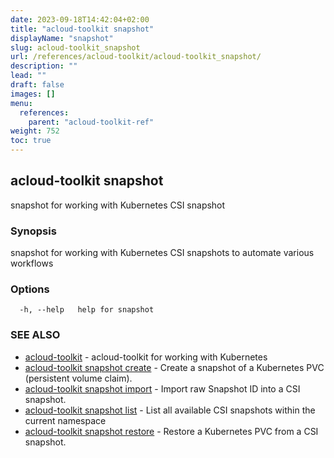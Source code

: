 ```yaml
---
date: 2023-09-18T14:42:04+02:00
title: "acloud-toolkit snapshot"
displayName: "snapshot"
slug: acloud-toolkit_snapshot
url: /references/acloud-toolkit/acloud-toolkit_snapshot/
description: ""
lead: ""
draft: false
images: []
menu:
  references:
    parent: "acloud-toolkit-ref"
weight: 752
toc: true
---
```

## acloud-toolkit snapshot

snapshot for working with Kubernetes CSI snapshot

### Synopsis

snapshot for working with Kubernetes CSI snapshots to automate various workflows

### Options

```
  -h, --help   help for snapshot
```

### SEE ALSO

* [acloud-toolkit](/references/acloud-toolkit/acloud-toolkit/)	 - acloud-toolkit for working with Kubernetes
* [acloud-toolkit snapshot create](/references/acloud-toolkit/acloud-toolkit_snapshot_create/)	 - Create a snapshot of a Kubernetes PVC (persistent volume claim).
* [acloud-toolkit snapshot import](/references/acloud-toolkit/acloud-toolkit_snapshot_import/)	 - Import raw Snapshot ID into a CSI snapshot.
* [acloud-toolkit snapshot list](/references/acloud-toolkit/acloud-toolkit_snapshot_list/)	 - List all available CSI snapshots within the current namespace
* [acloud-toolkit snapshot restore](/references/acloud-toolkit/acloud-toolkit_snapshot_restore/)	 - Restore a Kubernetes PVC from a CSI snapshot.

